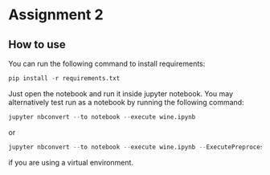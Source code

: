 # Assignment 2

## How to use

You can run the following command to install requirements:

```python
pip install -r requirements.txt
```

Just open the notebook and run it inside jupyter notebook. 
You may alternatively test run as a notebook by running the following command:

```python
jupyter nbconvert --to notebook --execute wine.ipynb
```

or 

```python
jupyter nbconvert --to notebook --execute wine.ipynb --ExecutePreprocessor.kernel_name=<your_environment_name>
```

if you are using a virtual environment.


